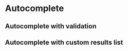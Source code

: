 # Autocomplete

## Autocomplete with validation

<Autocomplete-Example />


## Autocomplete with custom results list
<Autocomplete-CategoryExample />

